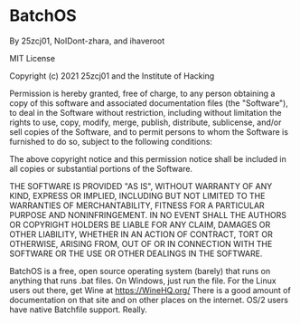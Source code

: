 # BatchOS

By 25zcj01, NoIDont-zhara, and ihaveroot

MIT License

Copyright (c) 2021 25zcj01 and the Institute of Hacking

Permission is hereby granted, free of charge, to any person obtaining a copy
of this software and associated documentation files (the "Software"), to deal
in the Software without restriction, including without limitation the rights
to use, copy, modify, merge, publish, distribute, sublicense, and/or sell
copies of the Software, and to permit persons to whom the Software is
furnished to do so, subject to the following conditions:

The above copyright notice and this permission notice shall be included in all
copies or substantial portions of the Software.

THE SOFTWARE IS PROVIDED "AS IS", WITHOUT WARRANTY OF ANY KIND, EXPRESS OR
IMPLIED, INCLUDING BUT NOT LIMITED TO THE WARRANTIES OF MERCHANTABILITY,
FITNESS FOR A PARTICULAR PURPOSE AND NONINFRINGEMENT. IN NO EVENT SHALL THE
AUTHORS OR COPYRIGHT HOLDERS BE LIABLE FOR ANY CLAIM, DAMAGES OR OTHER
LIABILITY, WHETHER IN AN ACTION OF CONTRACT, TORT OR OTHERWISE, ARISING FROM,
OUT OF OR IN CONNECTION WITH THE SOFTWARE OR THE USE OR OTHER DEALINGS IN THE
SOFTWARE.

BatchOS is a free, open source operating system (barely) that runs on anything that runs .bat files. On Windows, just run the file. 
For the Linux users out there, get Wine at https://WineHQ.org/
There is a good amount of documentation on that site and on other places on the internet.
OS/2 users have native Batchfile support. Really.
